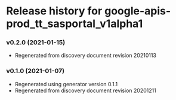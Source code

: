 # Release history for google-apis-prod_tt_sasportal_v1alpha1

### v0.2.0 (2021-01-15)

* Regenerated from discovery document revision 20210113

### v0.1.0 (2021-01-07)

* Regenerated using generator version 0.1.1
* Regenerated from discovery document revision 20201211

